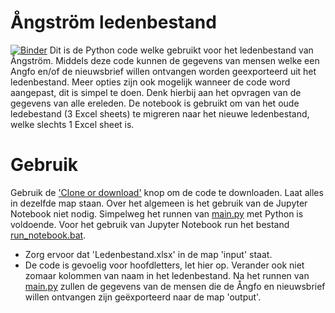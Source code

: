 # Ångström ledenbestand
[![Binder](https://mybinder.org/badge.svg)](https://mybinder.org/v2/gh/deKeijzer/Angstrom-ledenbestand/master?urlpath=https%3A%2F%2Fgithub.com%2FdeKeijzer%2FAngstrom-ledenbestand%2Fblob%2Fmaster%2Fnotebook.ipynb)
Dit is de Python code welke gebruikt voor het ledenbestand van Ångström. Middels deze code kunnen de gegevens van mensen welke een Angfo en/of de nieuwsbrief willen ontvangen worden geexporteerd uit het ledenbestand. Meer opties zijn ook mogelijk wanneer de code word aangepast, dit is simpel te doen. Denk hierbij aan het opvragen van de gegevens van alle ereleden. De notebook is gebruikt om van het oude ledebestand (3 Excel sheets) te migreren naar het nieuwe ledenbestand, welke slechts 1 Excel sheet is.

# Gebruik
Gebruik de ['Clone or download'](https://github.com/deKeijzer/Angstrom-ledenbestand/archive/master.zip) knop om de code te downloaden. Laat alles in dezelfde map staan.
Over het algemeen is het gebruik van de Jupyter Notebook niet nodig. Simpelweg het runnen van [main.py](main.py) met Python is voldoende. Voor het gebruik van Jupyter Notebook run het bestand [run_notebook.bat](run_notebook.bat).
* Zorg ervoor dat 'Ledenbestand.xlsx' in de map 'input' staat.
* De code is gevoelig voor hoofdletters, let hier op.
Verander ook niet zomaar kolommen van naam in het ledenbestand.
Na het runnen van [main.py](main.py) zullen de gegevens van de mensen die de Ångfo en nieuwsbrief willen ontvangen zijn geëxporteerd naar de map 'output'.
